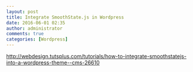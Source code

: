 ```yaml
---
layout: post
title: Integrate SmoothState.js in Wordpress
date: 2016-06-01 02:35
author: administrator
comments: true
categories: [Wordpress]
---
```

<a href="http://webdesign.tutsplus.com/tutorials/how-to-integrate-smoothstatejs-into-a-wordpress-theme--cms-26610">http://webdesign.tutsplus.com/tutorials/how-to-integrate-smoothstatejs-into-a-wordpress-theme--cms-26610</a>
